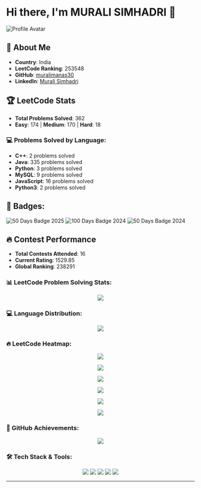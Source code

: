 # Hi there, I'm MURALI SIMHADRI 👋

![Profile Avatar](https://assets.leetcode.com/users/muralimanas30/avatar_1742107705.png)

## 🚀 About Me
- **Country**: India
- **LeetCode Ranking**: 253548
- **GitHub**: [muralimanas30](https://github.com/muralimanas30)
- **LinkedIn**: [Murali Simhadri](https://linkedin.com/in/murali-simhadri)

## 🏆 LeetCode Stats
- **Total Problems Solved**: 362
- **Easy**: 174 | **Medium**: 170 | **Hard**: 18

### 💻 Problems Solved by Language:
- **C++**: 2 problems solved
- **Java**: 335 problems solved
- **Python**: 3 problems solved
- **MySQL**: 9 problems solved
- **JavaScript**: 16 problems solved
- **Python3**: 2 problems solved

## 📜 Badges:
![50 Days Badge 2025](https://assets.leetcode.com/static_assets/others/2550.gif) ![100 Days Badge 2024](https://assets.leetcode.com/static_assets/marketing/2024-100-new.gif) ![50 Days Badge 2024](https://assets.leetcode.com/static_assets/marketing/2024-50.gif)

## 🔥 Contest Performance
- **Total Contests Attended**: 16
- **Current Rating**: 1529.85
- **Global Ranking**: 238291


### 📊 LeetCode Problem Solving Stats:
<p align="center">
  <img src="https://leetcard.jacoblin.cool/muralimanas30?theme=dark&font=Karma&ext=heatmap" />
</p>

<!-- #### 🏆 **Problems Solved by Difficulty**:
![Easy](https://progress-bar.dev/174/?title=Easy&width=150&color=green)  
![Medium](https://progress-bar.dev/170/?title=Medium&width=150&color=yellow)  
![Hard](https://progress-bar.dev/18/?title=Hard&width=150&color=red) -->


### 💻 Language Distribution:
<p align="center">
  <img src="https://leetcard.jacoblin.cool/muralimanas30?theme=dark&font=Karma&ext=stats" />
</p>



### 🔥 LeetCode Heatmap:
<p align="center">
  <img src="https://leetcard.jacoblin.cool/muralimanas30?theme=dark&font=Karma&ext=activity" />
</p>



<p align="center">
  <img src="https://github-readme-stats.vercel.app/api?username=muralimanas30&show_icons=true&theme=tokyonight" />
</p>

<p align="center">
  <img src="https://streak-stats.demolab.com?user=muralimanas30&theme=tokyonight" />
</p>

<p align="center">
  <img src="https://github-profile-trophy.vercel.app/?username=muralimanas30&theme=onedark" />
</p>

<p align="center">
  <img src="https://github-profile-summary-cards.vercel.app/api/cards/profile-details?username=muralimanas30&theme=github_dark" />
</p>

<p align="center">
  <img src="https://activity-graph.herokuapp.com/graph?username=muralimanas30&theme=react-dark" />
</p>



### 🏅 GitHub Achievements:
<p align="center">
  <img src="https://github-profile-achievements.vercel.app/api?username=muralimanas30" />
</p>



### 🛠 Tech Stack & Tools:
<p align="center">
  <img src="https://img.shields.io/badge/Java-ED8B00?style=for-the-badge&logo=java&logoColor=white" />
  <img src="https://img.shields.io/badge/Python-3776AB?style=for-the-badge&logo=python&logoColor=white" />
  <img src="https://img.shields.io/badge/C-00599C?style=for-the-badge&logo=c&logoColor=white" />
  <img src="https://img.shields.io/badge/JavaScript-F7DF1E?style=for-the-badge&logo=javascript&logoColor=black" />
  <img src="https://img.shields.io/badge/React-20232A?style=for-the-badge&logo=react&logoColor=61DAFB" />
</p>


---
